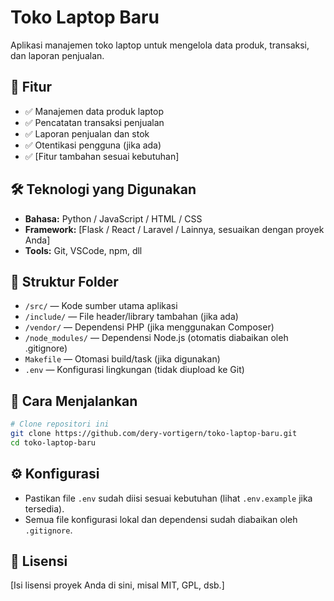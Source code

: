 # Toko Laptop Baru

Aplikasi manajemen toko laptop untuk mengelola data produk, transaksi, dan laporan penjualan.

## 📂 Fitur

- ✅ Manajemen data produk laptop
- ✅ Pencatatan transaksi penjualan
- ✅ Laporan penjualan dan stok
- ✅ Otentikasi pengguna (jika ada)
- ✅ [Fitur tambahan sesuai kebutuhan]

## 🛠️ Teknologi yang Digunakan

- **Bahasa:** Python / JavaScript / HTML / CSS
- **Framework:** [Flask / React / Laravel / Lainnya, sesuaikan dengan proyek Anda]
- **Tools:** Git, VSCode, npm, dll

## 📁 Struktur Folder

- `/src/` — Kode sumber utama aplikasi
- `/include/` — File header/library tambahan (jika ada)
- `/vendor/` — Dependensi PHP (jika menggunakan Composer)
- `/node_modules/` — Dependensi Node.js (otomatis diabaikan oleh .gitignore)
- `Makefile` — Otomasi build/task (jika digunakan)
- `.env` — Konfigurasi lingkungan (tidak diupload ke Git)

## 🚀 Cara Menjalankan

```bash
# Clone repositori ini
git clone https://github.com/dery-vortigern/toko-laptop-baru.git
cd toko-laptop-baru
```

## ⚙️ Konfigurasi

- Pastikan file `.env` sudah diisi sesuai kebutuhan (lihat `.env.example` jika tersedia).
- Semua file konfigurasi lokal dan dependensi sudah diabaikan oleh `.gitignore`.

## 📝 Lisensi

[Isi lisensi proyek Anda di sini, misal MIT, GPL, dsb.]